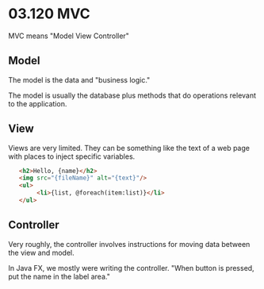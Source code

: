 # 03.120 MVC

MVC means "Model View Controller"

## Model

The model is the data and "business logic."

The model is usually the database plus methods that do operations relevant to the application.

## View

Views are very limited.  They can be something like the text of a web page with places to inject specific variables.

```html
   <h2>Hello, {name}</h2>
   <img src="{fileName}" alt="{text}"/>
   <ul>
        <li>{list, @foreach(item:list)}</li>
   </ul>
```

## Controller

Very roughly, the controller involves instructions for moving data between the view and model.

In Java FX, we mostly were writing the controller.  "When button is pressed, put the name in the label area."